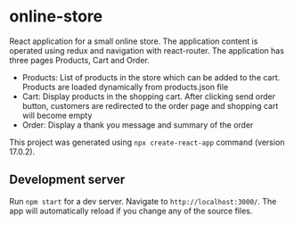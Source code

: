 # online-store
React application for a small online store. The application content is operated using redux and navigation with react-router.
The application has three pages Products, Cart and Order.
* Products: List of products in the store which can be added to the cart. Products are loaded dynamically from products.json file
* Cart: Display products in the shopping cart. After clicking send order button, customers are redirected to the order page and shopping cart will become empty
* Order: Display a thank you message and summary of the order

This project was generated using `npx create-react-app` command (version 17.0.2).

## Development server

Run `npm start` for a dev server. Navigate to `http://localhost:3000/`. The app will automatically reload if you change any of the source files.
